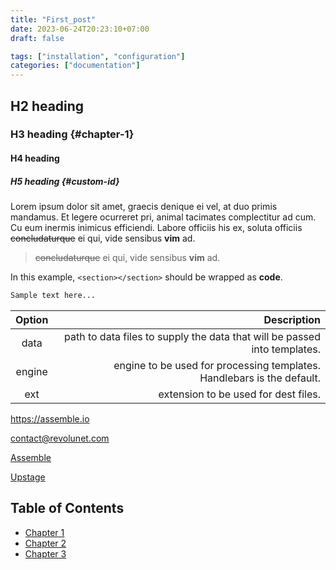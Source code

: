 ```yaml
---
title: "First_post"
date: 2023-06-24T20:23:10+07:00
draft: false

tags: ["installation", "configuration"]
categories: ["documentation"]
---
```


## H2 heading
### H3 heading {#chapter-1}
#### H4 heading
##### H5 heading {#custom-id}

Lorem ipsum dolor sit amet, graecis denique ei vel, at duo primis mandamus. Et legere ocurreret pri, animal tacimates complectitur ad cum. Cu eum inermis inimicus efficiendi. Labore officiis his ex, soluta officiis ~~concludaturque~~ ei qui, vide sensibus **vim** ad.
> ~~concludaturque~~ ei qui, vide sensibus **vim** ad.


In this example, `<section></section>` should be wrapped as **code**.

```markdown
Sample text here...
```

| Option | Description |
| :------: | -----------: |
| data   | path to data files to supply the data that will be passed into templates. |
| engine | engine to be used for processing templates. Handlebars is the default. |
| ext    | extension to be used for dest files. |

<https://assemble.io>

<contact@revolunet.com>

[Assemble](https://assemble.io)

[Upstage](https://github.com/upstage/ "Visit Upstage!")

## Table of Contents
  * [Chapter 1](#chapter-1)
  * [Chapter 2](#chapter-2)
  * [Chapter 3](#chapter-3)
